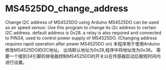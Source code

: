 # MS4525DO_change_address
Change I2C address of MS4525DO using Arduino
MS4525DO can be used as air speed sensor. Use this program to change its i2c address to certain I2C address.
default address is 0x28.
a relay is also required and connected to PIN34, used to control power supply of MS4525DO.
(Changing address requires rapid operation after power MS4525DO on)
本程序用于使用Arduino修改MS4525DO的I2C地址。
出场默认地址为0x28,程序中将地址改为0x36。
需要一个接到34引脚的继电器控制MS4525DO的开关以在传感器启动后极短时间内进行设置。
